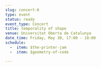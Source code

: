 ```yaml
---
slug: concert-6
type: event
status: ready
event_type: Concert
title: temporality of shape
venue: Universitat Oberta de Catalunya
date_time: Friday, May 30, 17:00 - 18:00
schedule:
  -  item: $the-printer-jam
  -  item: $geometry-of-code

---
```

